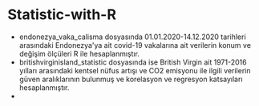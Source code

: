 # Statistic-with-R

- endonezya_vaka_calisma dosyasında 01.01.2020-14.12.2020 tarihleri arasındaki Endonezya'ya ait covid-19 vakalarına ait verilerin konum ve değişim ölçüleri R ile hesaplanmıştır.
- britishvirginisland_statistic dosyasında ise British Virgin ait 1971-2016 yılları arasındaki kentsel nüfus artışı ve CO2 emisyonu ile ilgili verilerin güven aralıklarının bulunmuş ve korelasyon ve regresyon katsayıları hesaplanmıştır.
- 
